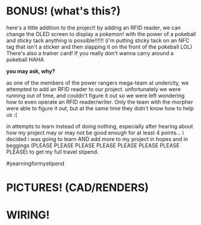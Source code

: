 # BONUS! (what's this?)

here's a little addition to the project! by adding an RFID reader, we can change the OLED screen to display a pokemon! with the power of a pokeball and sticky tack anything is possible!!!!!! (i'm putting sticky tack on an NFC tag that isn't a sticker and then slapping it on the front of the pokeball LOL) There's also a trainer card! If you really don't wanna carry around a pokeball HAHA

__**you may ask, why?**__

as one of the members of the power rangers mega-team at undercity, we attempted to add an RFID reader to our project. unfortunately we were running out of time, and couldn't figure it out so we were left wondering how to even operate an RFID reader/writer. Only the team with the morpher were able to figure it out, but at the same time they didn't know how to help us :(

in attempts to learn instead of doing nothing, especially after hearing about how my project may or may not be good enough for at least 4 points... i decided i was going to learn AND add more to my project in hopes and in beggings (PLEASE PLEASE PLEASE PLEASE PLEASE PLEASE PLEASE PLEASE) to get my full travel stipend.

#yearningformystipend

# PICTURES! (CAD/RENDERS)


# WIRING!

